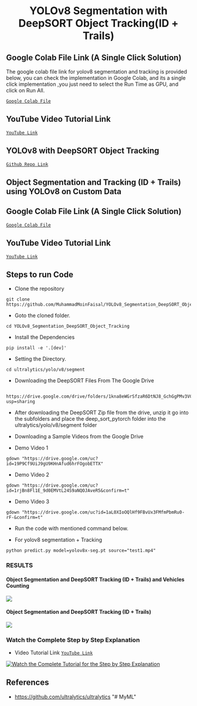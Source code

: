 <H1 align="center">
YOLOv8 Segmentation with DeepSORT Object Tracking(ID + Trails) </H1>

## Google Colab File Link (A Single Click Solution)
The google colab file link for yolov8 segmentation and tracking is provided below, you can check the implementation in Google Colab, and its a single click implementation
,you just need to select the Run Time as GPU, and click on Run All.

[`Google Colab File`](https://colab.research.google.com/drive/1wRkrquf_HMV7tyKy2zDAuqqK9G4zZub5?usp=sharing)

## YouTube Video Tutorial Link

[`YouTube Link`](https://www.youtube.com/watch?v=0JIPNk21ivU)


## YOLOv8 with DeepSORT Object Tracking

[`Github Repo Link`](https://github.com/MuhammadMoinFaisal/YOLOv8-DeepSORT-Object-Tracking.git)

## Object Segmentation and Tracking (ID + Trails)  using YOLOv8 on Custom Data
## Google Colab File Link (A Single Click Solution)
[`Google Colab File`](https://colab.research.google.com/drive/1cnr9Jjj5Pag5myK6Ny8v5gtHgOqf6uoF?usp=sharing)

## YouTube Video Tutorial Link

[`YouTube Link`](https://www.youtube.com/watch?v=e-uzr2Sm0DA)

## Steps to run Code

- Clone the repository
```
git clone https://github.com/MuhammadMoinFaisal/YOLOv8_Segmentation_DeepSORT_Object_Tracking.git
```
- Goto the cloned folder.
```
cd YOLOv8_Segmentation_DeepSORT_Object_Tracking
```
- Install the Dependencies
```
pip install -e '.[dev]'

```
- Setting the Directory.
```
cd ultralytics/yolo/v8/segment

```
- Downloading the DeepSORT Files From The Google Drive 
```

https://drive.google.com/drive/folders/1kna8eWGrSfzaR6DtNJ8_GchGgPMv3VC8?usp=sharing
```
- After downloading the DeepSORT Zip file from the drive, unzip it go into the subfolders and place the deep_sort_pytorch folder into the ultralytics/yolo/v8/segment folder

- Downloading a Sample Videos from the Google Drive
- Demo Video 1
```
gdown "https://drive.google.com/uc?id=19P9Cf9UiJ9gU9KHnAfud6hrFOgobETTX"
```

- Demo Video 2
```
gdown "https://drive.google.com/uc?id=1rjBn8Fl1E_9d0EMVtL24S9aNQOJAveR5&confirm=t"
```
- Demo Video 3
```
gdown "https://drive.google.com/uc?id=1aL0XIoOQlHf9FBvUx3FMfmPbmRu0-rF-&confirm=t"
```
- Run the code with mentioned command below.

- For yolov8 segmentation + Tracking
```
python predict.py model=yolov8x-seg.pt source="test1.mp4"
```

### RESULTS

#### Object Segmentation and DeepSORT Tracking (ID + Trails) and Vehicles Counting
![](./ultralytics/figure_speed.png)

#### Object Segmentation and DeepSORT Tracking (ID + Trails)

![](./ultralytics/figure2.png)

### Watch the Complete Step by Step Explanation

- Video Tutorial Link  [`YouTube Link`](https://www.youtube.com/watch?v=0JIPNk21ivU)


[![Watch the Complete Tutorial for the Step by Step Explanation](https://img.youtube.com/vi/0JIPNk21ivU/0.jpg)]([https://www.youtube.com/watch?v=0JIPNk21ivU&t=244s](https://www.youtube.com/watch?v=0JIPNk21ivU))


## References
- https://github.com/ultralytics/ultralytics
"# MyML" 
